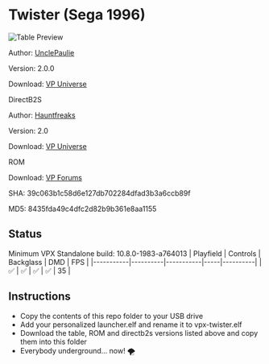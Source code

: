 # Twister (Sega 1996)

![Table Preview](https://github.com/Bla1ze/vpx-images/blob/main/vpx-twister.png)

Author: [UnclePaulie](https://vpuniverse.com/profile/16685-unclepaulie/)  

Version: 2.0.0

Download: [VP Universe](https://vpuniverse.com/files/file/7453-twister-sega-1996-with-vr-room/)

DirectB2S

Author: [Hauntfreaks](https://vpuniverse.com/profile/5216-hauntfreaks/)  

Version: 2.0

Download: [VP Universe](https://vpuniverse.com/files/file/12219-twister-sega-1996-b2s-full-dmd/)

ROM

Download: [VP Forums](https://www.vpforums.org/index.php?app=downloads&showfile=1065)

SHA: 39c063b1c58d6e127db702284dfad3b3a6ccb89f

MD5: 8435fda49c4dfc2d82b9b361e8aa1155


## Status 

Minimum VPX Standalone build: 10.8.0-1983-a764013
| Playfield | Controls | Backglass | DMD | FPS | 
|-----------|----------|-----------|-----|----------|
| :white_check_mark: | :white_check_mark: | :white_check_mark: | :white_check_mark: | 35 |

## Instructions

- Copy the contents of this repo folder to your USB drive
- Add your personalized launcher.elf and rename it to vpx-twister.elf
- Download the table, ROM and directb2s versions listed above and copy them into this folder
- Everybody underground... now! 🌪